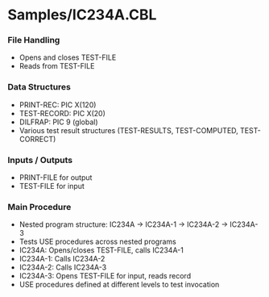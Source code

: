 # Samples/IC234A.CBL

### File Handling
- Opens and closes TEST-FILE
- Reads from TEST-FILE

### Data Structures
- PRINT-REC: PIC X(120)
- TEST-RECORD: PIC X(20)
- DILFRAP: PIC 9 (global)
- Various test result structures (TEST-RESULTS, TEST-COMPUTED, TEST-CORRECT)

### Inputs / Outputs
- PRINT-FILE for output
- TEST-FILE for input

### Main Procedure
- Nested program structure: IC234A -> IC234A-1 -> IC234A-2 -> IC234A-3
- Tests USE procedures across nested programs
- IC234A: Opens/closes TEST-FILE, calls IC234A-1
- IC234A-1: Calls IC234A-2
- IC234A-2: Calls IC234A-3
- IC234A-3: Opens TEST-FILE for input, reads record
- USE procedures defined at different levels to test invocation